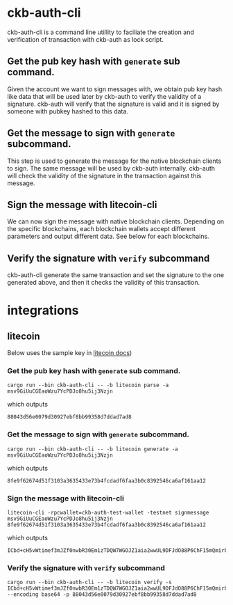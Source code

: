 # ckb-auth-cli
ckb-auth-cli is a command line utillity to faciliate the creation and verification of transaction
with ckb-auth as lock script.

## Get the pub key hash with `generate` sub command.
Given the account we want to sign messages with, we obtain pub key hash like data that will be used later by ckb-auth to
verify the validity of a signature. ckb-auth will verify that the signature is valid and
it is signed by someone with pubkey hashed to this data.

## Get the message to sign with `generate` subcommand.
This step is used to generate the message for the native blockchain clients to sign.
The same message will be used by ckb-auth internally. ckb-auth will check the validity of the
signature in the transaction against this message.

## Sign the message with litecoin-cli
We can now sign the message with native blockchain clients. Depending on the specific blockchains,
each blockchain wallets accept different parameters and output different data. See below for each
blockchains.

## Verify the signature with `verify` subcommand
ckb-auth-cli generate the same transaction and set the signature to the one generated above,
and then it checks the validity of this transaction.

# integrations
##  litecoin
Below uses the sample key in [litecoin docs](./litecoin.md))

### Get the pub key hash with `generate` sub command.
```
cargo run --bin ckb-auth-cli -- -b litecoin parse -a msv9GiUuCGEaoWzu7YcPDJo8hu5ij3Nzjn
```
which outputs
```
88043d56e0079d30927ebf8bb99358d7ddad7ad8
```
### Get the message to sign with `generate` subcommand.
```
cargo run --bin ckb-auth-cli -- -b litecoin generate -a msv9GiUuCGEaoWzu7YcPDJo8hu5ij3Nzjn
```
which outputs
```
8fe9f62674d51f3103a3635433e73b4fcdadf6faa3b0c8392546ca6af161aa12
```
### Sign the message with litecoin-cli
```
litecoin-cli -rpcwallet=ckb-auth-test-wallet -testnet signmessage msv9GiUuCGEaoWzu7YcPDJo8hu5ij3Nzjn 8fe9f62674d51f3103a3635433e73b4fcdadf6faa3b0c8392546ca6af161aa12
```
which outputs
```
ICbd+cH5vWtimef3mJZf0nwbR30Em1zTDQW7WGOJZ1aia2wwUL9DFJdO88P6ChF15mQmirb/525+V9u8BWVZY2E=
```
### Verify the signature with `verify` subcommand
```
cargo run --bin ckb-auth-cli -- -b litecoin verify -s ICbd+cH5vWtimef3mJZf0nwbR30Em1zTDQW7WGOJZ1aia2wwUL9DFJdO88P6ChF15mQmirb/525+V9u8BWVZY2E= --encoding base64 -p 88043d56e0079d30927ebf8bb99358d7ddad7ad8
```
